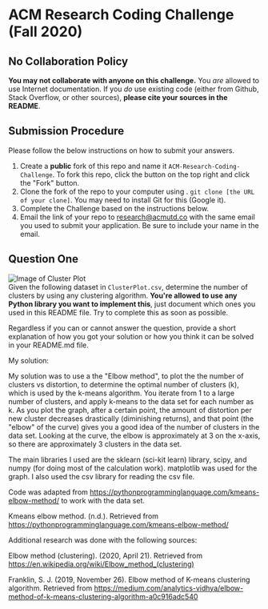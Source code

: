 # ACM Research Coding Challenge (Fall 2020)

## No Collaboration Policy

**You may not collaborate with anyone on this challenge.** You _are_ allowed to use Internet documentation. If you _do_ use existing code (either from Github, Stack Overflow, or other sources), **please cite your sources in the README**.

## Submission Procedure

Please follow the below instructions on how to submit your answers.

1. Create a **public** fork of this repo and name it `ACM-Research-Coding-Challenge`. To fork this repo, click the button on the top right and click the "Fork" button.
2. Clone the fork of the repo to your computer using . `git clone [the URL of your clone]`. You may need to install Git for this (Google it).
3. Complete the Challenge based on the instructions below.
4. Email the link of your repo to research@acmutd.co with the same email you used to submit your application. Be sure to include your name in the email.

## Question One

![Image of Cluster Plot](ClusterPlot.png)
<br/>
Given the following dataset in `ClusterPlot.csv`, determine the number of clusters by using any clustering algorithm. **You're allowed to use any Python library you want to implement this**, just document which ones you used in this README file. Try to complete this as soon as possible.

Regardless if you can or cannot answer the question, provide a short explanation of how you got your solution or how you think it can be solved in your README.md file.


My solution:

My solution was to use a the "Elbow method", to plot the the number of clusters vs distortion, to determine the optimal number of clusters (k), which is used by the k-means algorithm. You iterate from 1 to a large number of clusters, and apply k-means to the data set for each number as k. As you plot the graph, after a certain point, the amount of distortion per new cluster decreases drastically (diminishing returns), and that point (the "elbow" of the curve) gives you a good idea of the number of clusters in the data set. Looking at the curve, the elbow is approximately at 3 on the x-axis, so there are approximately 3 clusters in the data set.

The main libraries I used are the sklearn (sci-kit learn) library, scipy, and numpy (for doing most of the calculation work). matplotlib was used for the graph. I also used the csv library for reading the csv file. 

Code was adapted from https://pythonprogramminglanguage.com/kmeans-elbow-method/ to work with the data set.

Kmeans elbow method. (n.d.). Retrieved from https://pythonprogramminglanguage.com/kmeans-elbow-method/

Additional research was done with the following sources:

Elbow method (clustering). (2020, April 21). Retrieved from https://en.wikipedia.org/wiki/Elbow_method_(clustering)

Franklin, S. J. (2019, November 26). Elbow method of K-means clustering algorithm. Retrieved from https://medium.com/analytics-vidhya/elbow-method-of-k-means-clustering-algorithm-a0c916adc540

